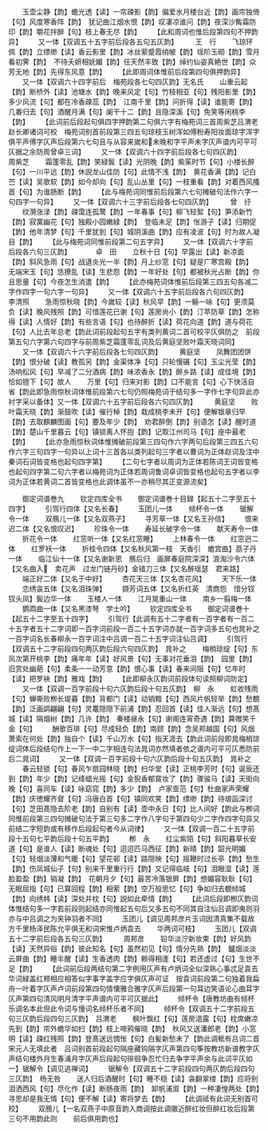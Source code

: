 <!-- { "loadSidebar": true } -->
　　玉壶尘静【韵】蟾光透【读】一帘疎影【韵】偏爱水月楼台近【韵】画帘独倚【句】风度寒香阵【韵】　犹记曲江烟水恨【韵】叹凄凉谁问【韵】夜深沙觜霜防印【韵】嚼花拌醉【句】枝上春无尽【韵】
　　【此和周词也惟后段第四句不押韵异】
　　又一体【双调五十五字前后段各五句五仄韵】　　　王　行
　　飞琼环佩【韵】立缥缈【读】香云影里【韵】冰丝萦蹙霞绡帔【韵】瑶阶玉砌【韵】雪月看初霁【韵】　不待夭妍相妩媚【韵】任天然丰致【韵】绰约仙姿真絶世【韵】众芳无地【韵】先得东风意【韵】
　　【此即周词体惟前后段第四句俱押韵异】
　　又一体【双调六十四字前后　梅苑段各七句四仄韵】无名氏
　　山重云起【韵】断桥外【读】池塘水【韵】晚来风定【句】竹枝相亚【句】残阳影里【韵】多少风流【句】都在冷香疎蕊【韵】　江南千里【韵】问折得【读】谁能寄【韵】几番归去【句】酒醒月满【句】阑干十二【韵】且隐深溪【句】免笑等闲桃李【韵】
　　【此词前后段起句俱四字押韵第二句俱六字有梅苑词三首周紫芝吕渭老赵长卿诸词可校　梅苑词别首前段第三四五句琼枝玉树浑如傅粉寿阳妆面琼字浑字俱平声傅字仄声后段第六七句且与从容来嵗和未晚和字平声未字仄声谱内可平可仄据之余防周曾卓三词】
　　又一体【双调六十四字前后段各七句四仄韵】　　　周紫芝
　　霜蓬零乱【韵】笑緑鬓【读】光阴晚【韵】紫茱时节【句】小楼长醉【句】一川平远【韵】休説龙山佳防【句】此情不浅【韵】　黄花香满【韵】记白苎【读】吴歌软【韵】如今却向【句】乱山丛里【句】一枝重看【韵】对着西风搔首【句】为谁肠断【韵】
　　【此与梅苑词同惟前后段第六七句摊破句法作六字一句四字一句异】
　　又一体【双调六十三字前后段各七句四仄韵】　　　曾　纡
　　纹漪涨渌【韵】疎霭连孤鹜【韵】一年春事【句】柳飞轻絮【句】笋添新竹【韵】寂寞幽花【句】独殿小园嫩緑【韵】　登临未足【韵】怅游子【读】归期促【韵】他年清梦【句】千里犹到【句】城阴溪曲【韵】应有凌波【句】时为故人凝目【韵】
　　【此与梅苑词同惟前段第二句五字异】
　　又一体【双调六十字前后段各六句三仄韵】　　　　卓　田
　　立秋十日【句】早露出【读】新凉面【韵】斜风急雨【句】战退炎光一半【韵】月上纱窓【句】疑是广寒宫殿【韵】　无端宋玉【句】恁撩乱【读】生悲怨【韵】一年好处【句】都被秋光占断【韵】你且思量【句】今夜怎生消遣【韵】
　　【此亦梅苑词体惟前后段第三四五句各减二字作四字一句六字一句异】
　　又一体【双调六十五字前后段各六句四仄韵】　　　李清照
　　急雨惊秋晓【韵】今嵗较【读】秋风早【韵】一觞一咏【句】更须莫负【读】晚风残照【韵】可惜莲花已谢【句】莲房尚小【韵】汀苹防草【韵】怎称得【读】人情好【韵】有些言语【句】也待醉折【读】荷花向道【韵】道与荷花【句】人比去年总老【韵此词前段起句五字有类列黄词二首可校平仄俱防之　前段第五句六字第六句四字与前周紫芝霜蓬零乱词及后黄庭坚败叶霜天晓词同】
　　又一体【双调六十六字前后段各七句四仄韵】　　　黄庭坚
　　凤舞团团饼【韵】恨分破【读】教孤另【韵】金渠体净【句】只轮慢碾【句】玉尘光莹【韵】汤响松风【句】早减了二分酒病【韵】味浓香永【韵】醉乡路【读】成佳境【韵】恰如镫下【句】故人
　　万里【句】归来对影【韵】口不能言【句】心下快活自省【韵此即急雨惊秋词体惟前段第六七句仍照梅苑词于结句多一字作七字句异此亦衬字采以备体】又一体【双调六十五字前后段各六句四仄韵】　　　黄庭坚
　　败叶霜天晓【韵】渐鼓吹【读】催行棹【韵】栽成桃李未开【句】便解银章归早【韵】去取麒麟图画【句】要及年少【韵】　劝君醉倒【韵】别语怎【读】醒时道【韵】楚山千里暮云【句】镇锁离人怀抱【韵】记取江州司马【句】座中最老【韵】
　　【此亦急雨惊秋词体惟摊破前段第三四句作六字两句后段第三四五六句作六字三句四字一句异以上词十三首各以类列起句三字者以曹词为正体赵词及注中秦词石词皆变格也起句四字第】
　　【二句七字者以周词为正体若陈词王词皆变格也起句四字第二句六字者以梅苑词为正体若周词鲁词卓词皆变格也起句五字者以李词为正体若黄词二首皆变格也此调体虽不一亦稍尽其正变源流矣】

　　御定词谱巻九
　　钦定四库全书
　　御定词谱巻十目録【起五十二字至五十四字】
　　引驾行四体【又名长春】
　　玉团儿一体
　　倾杯令一体
　　锯解令一体
　　双鴈儿一体【又名双燕子】
　　寻芳草一体【又名王孙信】
　　恨来迟二体【又名恨叹迟】
　　珍珠令一体
　　寿延长破字令一体
　　献天寿令一体
　　折花令一体
　　红窓听一体【又名红窓睡】
　　上林春令一体
　　红窓迥二体
　　红罗袄一体
　　折桂令四体【又名秋风第一枝　天香引　蟾宫曲】茘子丹一体
　　临江仙十一体【又名谢新恩　鴈后归　画屏春庭院深深】浪淘沙令六体【又名曲入　卖花声　过龙门链丹砂】金错刀三体【又名醉瑶瑟　君来路】
　　端正好二体【又名于中好】
　　杏花天三体【又名杏花风】
　　天下乐一体
　　恋绣衾五体【又名泪珠弹】
　　撷芳词五体【又名折红英　清商怨　惜分钗钗头凤】鬓边华一体
　　玉楼人一体
　　江月晃重山一体
　　南乡一翦梅一体
　　鹦鹉曲一体【又名黑漆弩　学士吟】
　　钦定四库全书
　　御定词谱巻十【起五十二字至五十四字】
　　引驾行【此调有五十二字者有一百字者有一百二十五字者五十二字词即一百字词前段一百二十五字词亦就一百字词多五句也晁补之一百字词名长春柳永一百字词注中吕调一百二十五字词注仙吕调】
　　引驾行【双调五十二字前段四句两仄韵后段六句四仄韵】　晁补之
　　梅梢琼绽【句】东风次第开桃李【韵】痛年年【读】好风景【句】无事对花垂泪【韵】　园里【韵】旧赏处幽葩【句】柔条一一动芳意【韵】恨心事【读】春来间阻【句】忆年时【读】把罗袂【韵】雅戏【韵】
　　【此即柳永仄韵词前段体句读照柳词防定】
　　又一体【双调一百字前段十句六仄韵后段十句五仄韵】　柳　永
　　虹收残雨【句】蝉嘶败栁长堤暮【韵】背都门【读】动销黯【句】西风片帆轻举【韵】愁覩【韵】泛画鹢翩翩【句】灵鼍隠隠下前浦【韵】忍回首【读】佳人渐远【句】想髙城【读】隔烟树【韵】几许【韵】　秦楼昼永【句】谢阁连宵奇遇【韵】算赠笑千金【句】
　　酬歌百琲【句】尽成轻负【韵】南顾【韵】念吴邦越国【句】风烟萧索在何处【韵】独自个【读】千山万水【句】指天涯去【韵此词前段即晁梅梢琼绽词体后段结句作上一下一中二字相连句法晁词亦然填者依之谱内可平可仄悉防前后二晁词】
　　又一体【双调一百字前段十句六仄韵后段十句五仄韵】　晁补之
　　春云轻锁【句】春风乍扇园林晓【韵】扫华堂【读】正桃李芳时【句】诞辰还到【韵】年少【韵】记绛蜡光摇【句】金猊香郁寳妆了【韵】骤骏马【读】天街向晚【句】喜同车【读】咏窈窕【韵】多少【韵】　卢家壸范【句】杜曲家声荣耀【韵】庆徳耀齐睂【句】冯唐白首【句】镇同欢笑【韵】缥缈【韵】待琅函深讨【句】芝田髙隐去阶老【韵】自别有【读】壶中永日【句】比人间好【韵此与栁词同惟前段第三四句摊破句法于第三句多二字作八字句于第四句少二字作四字句异又前结二字短韵或有移作后段起句者今从词律】
　　又一体【双调一百二十五字前段十五句七平韵后段十句五平韵】
　　栁　永
　　红尘紫陌【句】斜阳暮草长安道【句】是谁人【读】断魂处【句】迢迢匹马西征【韵】新晴【韵】韶光明媚【句】轻烟淡薄和气暖【句】望花邨【读】路隠映【句】摇鞭时过长亭【韵】愁生【韵】伤凤城仙子【句】别来千里重行行【韵】又记得临岐【句】泪眼湿【读】莲脸盈盈【韵】销凝【韵】　花朝月夕【句】最苦冷落银屏【韵】想媚容耿耿【句】无眠屈指【句】已算回程【韵】相萦【韵】空万般思忆【句】争如归去覩倾城【韵】向绣帏【读】深处并枕【句】説如此牵情【韵】
　　【此词后段即栁仄韵词体惟结句多一字若前段则起结亦同惟起五句后又多五句不同其自注仙吕调即夷则羽亦与中吕调之为夹钟羽者不同】
　　玉团儿【调见周邦彦片玉词因清真集不载故方千里杨泽民陈允平俱无和词宋惟卢炳袁去
　　华两词可枝】
　　玉团儿【双调五十二字前后段各五句三仄韵】　　　周邦彦
　　铅华淡泞新妆束【韵】好风韵【读】天然异俗【韵】彼此知名【句】虽然初见【句】情分先熟【韵】　鑪烟淡淡云屏曲【韵】睡半醒【读】生香透肉【韵】赖得相逢【句】若还虚过【句】生世不足【韵】
　　【此词前后段两结句第二字例用仄声有卢炳词全似深熟心事忒足袁去华词緑盖红颊相应相答似字事字盖字应字俱仄声可证　按袁词前段第二句独着我扁舟一叶着字仄声卢词前段第四句情懐雅合雅字仄声后段第一句耳边笑语论心曲耳字仄声第四句清风明月清字平声谱内可平可仄据此】
　　倾杯令【唐教坊曲有倾杯乐调名本此但此令词与慢词名倾杯乐者不同】
　　倾杯令【双调五十二字前段五句三仄韵后段四句三仄韵】　吕渭老
　　枫叶飘红【句】莲房浥露【句】枕席嫩凉先到【韵】帘外蟾华如扫【韵】枝上啼鸦催晓【韵】　秋风又送潘郎老【韵】小窓明【读】疎红残照【韵】登髙送远惆怅【句】白髪新愁未了【韵此调秪有吕词二首宋元人无填此者　吕词别首前段起句隔座藏钩隔字仄声第四句筝按教坊新谱教字仄声结句楼外月生春浦月字仄声后段起句徘徊争忍忙归去争字平声余与此词平仄如一】锯解令【调见逃禅词】
　　锯解令【双调五十二字前段四句两仄韵后段四句三仄韵】　杨无咎
　　送人归后酒醒时【句】睡不穏【读】衾翻翠缕【韵】应将别泪洒西风【句】尽化作【读】断肠夜雨【韵】　卸帆浦溆【韵】一种凄惶两处【韵】寻思却是我无情【句】便不解【读】寄将梦去【韵】
　　【此调祗有此词无别首可校】
　　双鴈儿【一名双燕子中原音韵入商调按此调徽近醉红妆但醉红妆后段第三句不用韵此则
　　前后俱用韵也】
